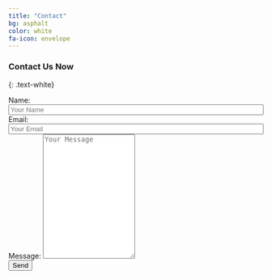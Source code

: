 ```yaml
---
title: "Contact"
bg: asphalt
color: white
fa-icon: envelope
---
```


### Contact Us Now
{: .text-white}

<form id="msgform" method="POST">

<div class="row">
	<label for="name">Name:</label> 
	<input type="text" class="contact-width" name="name" placeholder="Your Name" maxlength="40" style="width: 100%;" required />
	<label for="email">Email:</label> 
	<input type="email" class="contact-width" name="_replyto" placeholder="Your Email" maxlength="40" style="width: 100%;" required />
</div>

<div class="row">
	<label for="message">Message:</label>
	<textarea name="message" class="contact-width" rows="16" maxlength="600" placeholder="Your Message" required></textarea>
</div>

<div class="row">
<input type="hidden" name="product" value="Leo Folder Locker" />
<input type="hidden" name="_next" value="https://leofolderlocker.tk" />
<input class="button-primary" type="submit" value="Send" >
</div>

</form>

<script>
    var contactform =  document.getElementById('msgform');
    contactform.setAttribute('action', '//formspree.io/' + 'usmanaura47' + '@' + 'gmail' + '.' + 'com');
</script>
